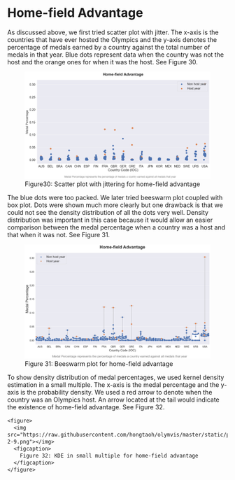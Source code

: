 # Home-field Advantage

As discussed above, we first tried scatter plot with jitter. The x-axis is the countries that have ever hosted the Olympics and the y-axis denotes the percentage of medals earned by a country against the total number of medals in that year. Blue dots represent data when the country was not the host and the orange ones for when it was the host. See Figure 30.

<figure>
  <img src="https://raw.githubusercontent.com/hongtaoh/olymvis-data/master/output/vis/g-2-7.png"></img>
  <figcaption>
  	Figure30: Scatter plot with jittering for home-field advantage
  </figcaption>
</figure>

The blue dots were too packed. We later tried beeswarm plot coupled with box plot. Dots were shown much more clearly but one drawback is that we could not see the density distribution of all the dots very well. Density distribution was important in this case because it would allow an easier comparison between the medal percentage when a country was a host and that when it was not. See Figure 31. 

<figure>
  <img src="https://raw.githubusercontent.com/hongtaoh/olymvis-data/master/output/vis/g-2-8.png"></img>
  <figcaption>
  	Figure 31: Beeswarm plot for home-field advantage
  </figcaption>
</figure>

To show density distribution of medal percentages, we used kernel density estimation in a small multiple. The x-axis is the medal percentage and the y-axis is the probability density. We used a red arrow to denote when the country was an Olympics host. An arrow located at the tail would indicate the existence of home-field advantage. See Figure 32.

````{div} full-width
<figure>
  <img src="https://raw.githubusercontent.com/hongtaoh/olymvis/master/static/pics/g-2-9.png"></img>
  <figcaption>
  	Figure 32: KDE in small multiple for home-field advantage
  </figcaption>
</figure>
````